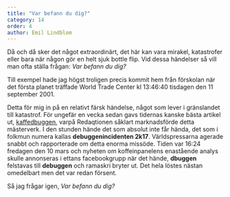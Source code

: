 ```yaml
---
title: "Var befann du dig?"
category: 14
order: 4
author: Emil Lindblom
---
```


Då och då sker det något extraordinärt, det här kan vara mirakel, katastrofer eller bara när någon gör en helt sjuk bottle flip. Vid dessa händelser så vill man ofta ställa frågan: *Var befann du dig?*

Till exempel hade jag högst troligen precis kommit hem från förskolan när det första planet träffade World Trade Center kl 13:46:40 tisdagen den 11 september 2001.

Detta för mig in på en relativt färsk händelse, något som lever i gränslandet till katastrof. För ungefär en vecka sedan gavs tidernas kanske bästa artikel ut, <a href="https://dbu.gg/issues/13">kaffedbuggen</a>, varpå Redaqtionen såklart marknadsförde detta mästerverk. I den stunden hände det som absolut inte får hända, det som i folkmun numera kallas **debuggenincidenten 2k17**. Världspressarna agerade snabbt och rapporterade om detta enorma missöde. Tiden var 16:24 fredagen den 10 mars och nyheten om koffeinpanelens enastående analys skulle annonseras i ettans facebookgrupp när det hände, **dbuggen** felstavas till **debuggen** och ramaskri bryter ut. Det hela löstes nästan omedelbart men det var redan försent.

Så jag frågar igen, *Var befann du dig?*
